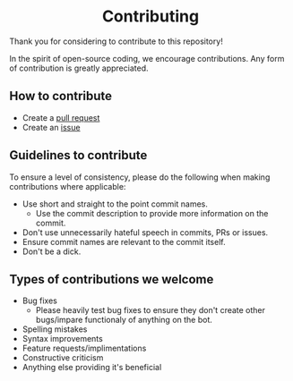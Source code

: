 <h1 align="center">Contributing</h1>

Thank you for considering to contribute to this repository!

In the spirit of open-source coding, we encourage contributions. Any form of contribution is greatly appreciated.

## How to contribute
* Create a [pull request](https://github.com/isgood-development/bot/pulls)
* Create an [issue](https://github.com/isgood-development/bot/issues/new)

## Guidelines to contribute
To ensure a level of consistency, please do the following when making contributions where applicable:
* Use short and straight to the point commit names.
    * Use the commit description to provide more information on the commit.
* Don't use unnecessarily hateful speech in commits, PRs or issues.
* Ensure commit names are relevant to the commit itself.
* Don't be a dick.

## Types of contributions we welcome
* Bug fixes
    * Please heavily test bug fixes to ensure they don't create other bugs/impare functionaly of anything on the bot.
* Spelling mistakes
* Syntax improvements
* Feature requests/implimentations
* Constructive criticism
* Anything else providing it's beneficial
